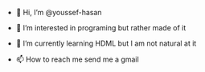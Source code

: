 - 👋 Hi, I’m @youssef-hasan
- 👀 I’m interested in programing but rather made of it

- 🌱 I’m currently learning HDML but I am not natural at it 
- 📫 How to reach me send me a gmail

<!---
youssef-hasan/youssef-hasan is a ✨ special ✨ repository because its `README.md` (this file) appears on your GitHub profile.
You can click the Preview link to take a look at your changes.
--->
